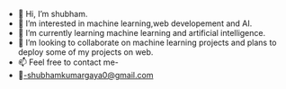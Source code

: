 - 👋 Hi, I’m shubham.
- 👀 I’m interested in machine learning,web developement and AI.
- 🌱 I’m currently learning machine learning and artificial intelligence.
- 💞️ I’m looking to collaborate on machine learning projects and plans to deploy some of my projects on web.
- 📫 Feel free to contact me-
- 📧-shubhamkumargaya0@gmail.com
     

<!---
shubhamvit23/shubhamvit23 is a ✨ special ✨ repository because its `README.md` (this file) appears on your GitHub profile.
You can click the Preview link to take a look at your changes.
--->
